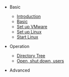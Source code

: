 <!-- # <img align="right" width="120" height="100" title="Hydromechanics" src="./pic/android-chrome-512x512.png"> -->

- Basic
  - [Introduction](1.1/1.1.md)
  - [Basic](1.2/1.2.md)
  - [Set up VMware](1.3/1.3.md)
  - [Set up Linux](1.3/install_Linux.md)
  - [Start Linux](1.4/1.4.md)

- Operation
  - [Directory Tree](2.1/2.1.md)
  - [Open, shut down, users](2.2/2.2.md)
  
- Advanced


